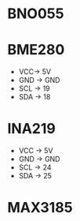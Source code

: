 # BNO055

# BME280
- VCC-> 5V
- GND -> GND
- SCL -> 19
- SDA -> 18

# INA219
- VCC -> 5V
- GND -> GND
- SCL -> 24
- SDA -> 25

# MAX3185
